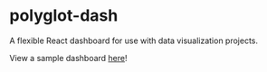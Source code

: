# polyglot-dash
A flexible React dashboard for use with data visualization projects.

View a sample dashboard [here](https://sethvm.github.io/polyglot-dash/)!
